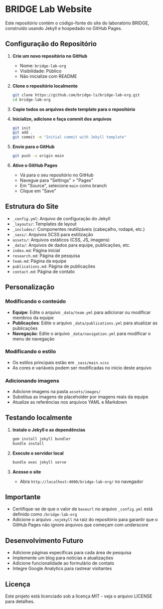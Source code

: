 # BRIDGE Lab Website

Este repositório contém o código-fonte do site do laboratório BRIDGE, construído usando Jekyll e hospedado no GitHub Pages.

## Configuração do Repositório

1. **Crie um novo repositório no GitHub**
   - Nome: `bridge-lab-org`
   - Visibilidade: Público
   - Não inicialize com README

2. **Clone o repositório localmente**
   ```bash
   git clone https://github.com/bridge-ls/bridge-lab-org.git
   cd bridge-lab-org
   ```

3. **Copie todos os arquivos deste template para o repositório**

4. **Inicialize, adicione e faça commit dos arquivos**
   ```bash
   git init
   git add .
   git commit -m "Initial commit with Jekyll template"
   ```

5. **Envie para o GitHub**
   ```bash
   git push -u origin main
   ```

6. **Ative o GitHub Pages**
   - Vá para o seu repositório no GitHub
   - Navegue para "Settings" > "Pages"
   - Em "Source", selecione `main` como branch
   - Clique em "Save"

## Estrutura do Site

- `_config.yml`: Arquivo de configuração do Jekyll
- `_layouts/`: Templates de layout
- `_includes/`: Componentes reutilizáveis (cabeçalho, rodapé, etc.)
- `_sass/`: Arquivos SCSS para estilização
- `assets/`: Arquivos estáticos (CSS, JS, imagens)
- `_data/`: Arquivos de dados para equipe, publicações, etc.
- `index.md`: Página inicial
- `research.md`: Página de pesquisa
- `team.md`: Página da equipe
- `publications.md`: Página de publicações
- `contact.md`: Página de contato

## Personalização

### Modificando o conteúdo

- **Equipe**: Edite o arquivo `_data/team.yml` para adicionar ou modificar membros da equipe
- **Publicações**: Edite o arquivo `_data/publications.yml` para atualizar as publicações
- **Navegação**: Edite o arquivo `_data/navigation.yml` para modificar o menu de navegação

### Modificando o estilo

- Os estilos principais estão em `_sass/main.scss`
- As cores e variáveis podem ser modificadas no início deste arquivo

### Adicionando imagens

- Adicione imagens na pasta `assets/images/`
- Substitua as imagens de placeholder por imagens reais da equipe
- Atualize as referências nos arquivos YAML e Markdown

## Testando localmente

1. **Instale o Jekyll e as dependências**
   ```bash
   gem install jekyll bundler
   bundle install
   ```

2. **Execute o servidor local**
   ```bash
   bundle exec jekyll serve
   ```

3. **Acesse o site**
   - Abra `http://localhost:4000/bridge-lab-org/` no navegador

## Importante

- Certifique-se de que o valor de `baseurl` no arquivo `_config.yml` está definido como `/bridge-lab-org`
- Adicione o arquivo `.nojekyll` na raiz do repositório para garantir que o GitHub Pages não ignore arquivos que começam com underscore

## Desenvolvimento Futuro

- Adicione páginas específicas para cada área de pesquisa
- Implemente um blog para notícias e atualizações
- Adicione funcionalidade ao formulário de contato
- Integre Google Analytics para rastrear visitantes

## Licença

Este projeto está licenciado sob a licença MIT - veja o arquivo LICENSE para detalhes.